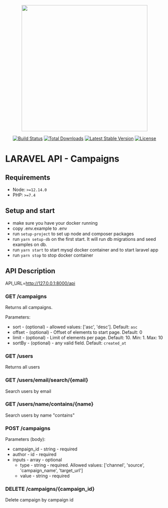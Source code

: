 <p align="center"><a href="https://laravel.com" target="_blank"><img src="https://raw.githubusercontent.com/laravel/art/master/logo-lockup/5%20SVG/2%20CMYK/1%20Full%20Color/laravel-logolockup-cmyk-red.svg" width="400"></a></p>

<p align="center">
<a href="https://travis-ci.org/laravel/framework"><img src="https://travis-ci.org/laravel/framework.svg" alt="Build Status"></a>
<a href="https://packagist.org/packages/laravel/framework"><img src="https://img.shields.io/packagist/dt/laravel/framework" alt="Total Downloads"></a>
<a href="https://packagist.org/packages/laravel/framework"><img src="https://img.shields.io/packagist/v/laravel/framework" alt="Latest Stable Version"></a>
<a href="https://packagist.org/packages/laravel/framework"><img src="https://img.shields.io/packagist/l/laravel/framework" alt="License"></a>
</p>

# LARAVEL API - Campaigns

## Requirements
 - Node: `>=12.14.0`
 - PHP: `>=7.4`

## Setup and start
 - make sure you have your docker running
 - copy .env.example to .env
 - run `setup-project` to set up node and composer packages
 - run `yarn setup-db` on the first start. It will run db migrations and seed examples on db.
 - run `yarn start` to start mysql docker container and to start laravel app
 - run `yarn stop` to stop docker container

## API Description

API_URL=http://127.0.0.1:8000/api

### GET /campaigns

Returns all campaigns.

Parameters:
- sort    - (optional) - allowed values: ['asc', 'desc']. Default: `asc`
- offset  - (optional) - Offset of elements to start page. Default: 0
- limit   - (optional) - Limit of elements per page. Default: 10. Min: 1. Max: 10
- sortBy  - (optional) - any valid field. Default: `created_at`

### GET /users

Returns all users

### GET /users/email/search/{email}

Search users by email

### GET /users/name/contains/{name}

Search users by name "contains"

### POST /campaigns

Parameters (body):
- campaign_id - string - required
- author - id - required
- inputs - array - optional
    - type - string - required. Allowed values: ['channel', 'source', 'campaign_name', 'target_url']
    - value - string - required

### DELETE /campaigns/{campaign_id}

Delete campaign by campaign id

